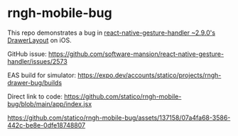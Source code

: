 # rngh-mobile-bug

This repo demonstrates a bug in [react-native-gesture-handler ~2.9.0's DrawerLayout](https://docs.swmansion.com/react-native-gesture-handler/docs/api/components/drawer-layout) on iOS.

GitHub issue: https://github.com/software-mansion/react-native-gesture-handler/issues/2573

EAS build for simulator: https://expo.dev/accounts/statico/projects/rngh-drawer-bug/builds

Direct link to code: https://github.com/statico/rngh-mobile-bug/blob/main/app/index.jsx

https://github.com/statico/rngh-mobile-bug/assets/137158/07a4fa68-3586-442c-be8e-0dfe18748807

